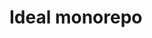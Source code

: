 # Ideal monorepo

<!-- ## Uses

- Typescript
- Prisma
- Graphql
- Next.js
- Tailwind
- PNPM
- Eslint/Prettier -->
